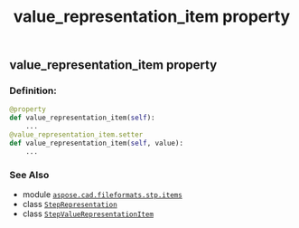 ﻿---
title: value_representation_item property
second_title: Aspose.CAD for Python via .NET API References
description: 
type: docs
weight: 70
url: /python-net/aspose.cad.fileformats.stp.items/steprepresentation/value_representation_item/
is_root: false
---

## value_representation_item property

### Definition:
```python
@property
def value_representation_item(self):
    ...
@value_representation_item.setter
def value_representation_item(self, value):
    ...
```

### See Also
* module [`aspose.cad.fileformats.stp.items`](../../)
* class [`StepRepresentation`](/cad/python-net/aspose.cad.fileformats.stp.items/steprepresentation)
* class [`StepValueRepresentationItem`](/cad/python-net/aspose.cad.fileformats.stp.items/stepvaluerepresentationitem)
